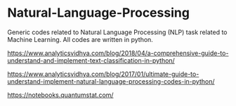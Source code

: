 # Natural-Language-Processing
Generic codes related to Natural Language Processing (NLP) task related to Machine Learning.
All codes are written in python.

https://www.analyticsvidhya.com/blog/2018/04/a-comprehensive-guide-to-understand-and-implement-text-classification-in-python/

https://www.analyticsvidhya.com/blog/2017/01/ultimate-guide-to-understand-implement-natural-language-processing-codes-in-python/

https://notebooks.quantumstat.com/

